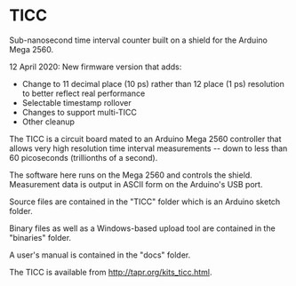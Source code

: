 # TICC
Sub-nanosecond time interval counter built on a shield for the
Arduino Mega 2560.

12 April 2020: New firmware version that adds:

* Change to 11 decimal place (10 ps) rather than 12 place (1 ps)
  resolution to better reflect real performance
* Selectable timestamp rollover
* Changes to support multi-TICC
* Other cleanup

The TICC is a circuit board mated to an Arduino Mega 2560 controller that 
allows very high resolution time interval measurements -- down to less than 
60 picoseconds (trillionths of a second).  

The software here runs on the Mega 2560 and controls the shield.  Measurement 
data is output in ASCII form on the Arduino's USB port.

Source files are contained in the "TICC" folder which is an Arduino
sketch folder.

Binary files as well as a Windows-based upload tool are contained in
the "binaries" folder.

A user's manual is contained in the "docs" folder.

The TICC is available from http://tapr.org/kits_ticc.html.
